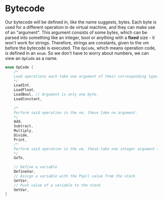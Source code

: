 # Bytecode

Our bytecode will be defined in, like the name suggests, bytes. Each byte is used for a different operation in de virtual machine, and they can make use of an "argument". This argument consists of some bytes, which can be parsed into something like an integer, bool or anything with a **fixed** size - it won't work for strings. Therefore, strings are constants, given to the vm before the bytecode is executed. The `OpCode`, which means operation code, is defined in an `enum`. So we don't have to worry about numbers, we can view an `OpCode` as a name.

```c#
enum OpCode {
    /* 
    Load operations each take one argument of their corresponding type. Constants are strings where the argument is the index in a string array (constants), located in the vm.  
    */
    LoadInt,
    LoadFloat,
    LoadBool, // Argument is only one byte.
    LoadConstant,
    
    /*
    Perform said operation in the vm, these take no argument.
    */
    Add,
    Subtract,
    Multiply,
    Divide,
    Print,
    /*
    Perform said operation in the vm, these take one integer argument (4 bytes).
    */
    GoTo,
    
    // Define a variable
    DefineVar,
    // Assign a variable with the Pop() value from the stack
    SetVar,
    // Push value of a variable to the stack
    GetVar,
}
```

